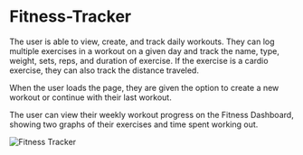 # Fitness-Tracker

The user is able to view, create, and track daily workouts. They can log multiple exercises in a workout on a given day and track the name, type, weight, sets, reps, and duration of exercise. If the exercise is a cardio exercise, they can also track the distance traveled.

When the user loads the page, they are given the option to create a new workout or continue with their last workout.

The user can view their weekly workout progress on the Fitness Dashboard, showing two graphs of their exercises and time spent working out.

![Fitness Tracker](./imagaes/workouts.JPG)
